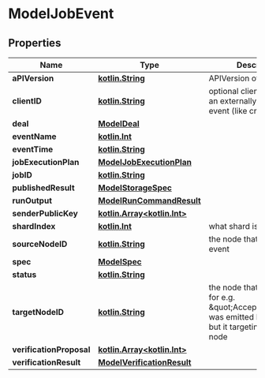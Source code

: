 # ModelJobEvent

## Properties
Name | Type | Description | Notes
------------ | ------------- | ------------- | -------------
**aPIVersion** | [**kotlin.String**](.md) | APIVersion of the Job |  [optional]
**clientID** | [**kotlin.String**](.md) | optional clientID if this is an externally triggered event (like create job) |  [optional]
**deal** | [**ModelDeal**](ModelDeal.md) |  |  [optional]
**eventName** | [**kotlin.Int**](.md) |  |  [optional]
**eventTime** | [**kotlin.String**](.md) |  |  [optional]
**jobExecutionPlan** | [**ModelJobExecutionPlan**](ModelJobExecutionPlan.md) |  |  [optional]
**jobID** | [**kotlin.String**](.md) |  |  [optional]
**publishedResult** | [**ModelStorageSpec**](ModelStorageSpec.md) |  |  [optional]
**runOutput** | [**ModelRunCommandResult**](ModelRunCommandResult.md) |  |  [optional]
**senderPublicKey** | [**kotlin.Array&lt;kotlin.Int&gt;**](.md) |  |  [optional]
**shardIndex** | [**kotlin.Int**](.md) | what shard is this event for |  [optional]
**sourceNodeID** | [**kotlin.String**](.md) | the node that emitted this event |  [optional]
**spec** | [**ModelSpec**](ModelSpec.md) |  |  [optional]
**status** | [**kotlin.String**](.md) |  |  [optional]
**targetNodeID** | [**kotlin.String**](.md) | the node that this event is for e.g. \&quot;AcceptJobBid\&quot; was emitted by Requester but it targeting compute node |  [optional]
**verificationProposal** | [**kotlin.Array&lt;kotlin.Int&gt;**](.md) |  |  [optional]
**verificationResult** | [**ModelVerificationResult**](ModelVerificationResult.md) |  |  [optional]
